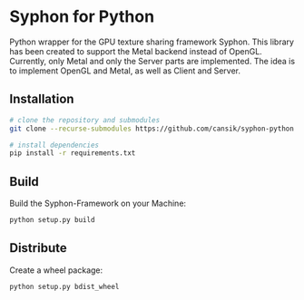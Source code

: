 # Syphon for Python
Python wrapper for the GPU texture sharing framework Syphon. This library has been created to support the Metal backend instead of OpenGL. Currently, only Metal and only the Server parts are implemented. The idea is to implement OpenGL and Metal, as well as Client and Server.

## Installation

```bash
# clone the repository and submodules
git clone --recurse-submodules https://github.com/cansik/syphon-python.git

# install dependencies
pip install -r requirements.txt
```

## Build

Build the Syphon-Framework on your Machine:

```bash
python setup.py build
```

## Distribute

Create a wheel package:

```bash
python setup.py bdist_wheel
```